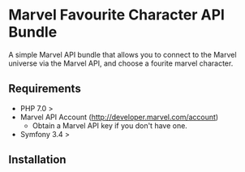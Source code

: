 # Marvel Favourite Character API Bundle
A simple Marvel API bundle that allows you to connect to the Marvel universe via the Marvel API, and choose a fourite marvel character.

## Requirements
* PHP 7.0 > 
* Marvel API Account (http://developer.marvel.com/account)
  * Obtain a Marvel API key if you don't have one.
* Symfony 3.4 > 

## Installation

